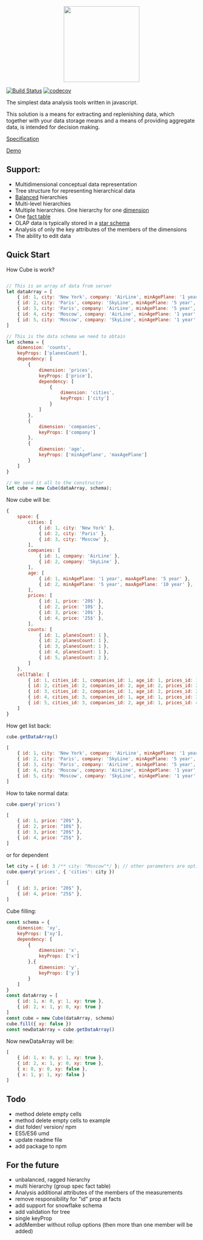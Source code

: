 <div align="center">
  <a href="https://github.com/feonit/olap-cube">
    <img width="200" height="200" src="https://raw.githubusercontent.com/feonit/olap-cube-js/master/cube.jpg">
  </a>
</div>

[![Build Status](https://travis-ci.org/feonit/olap-cube-js.svg?branch=master)](https://travis-ci.org/feonit/olap-cube-js)
[![codecov](https://codecov.io/gh/feonit/olap-cube-js/branch/master/graph/badge.svg)](https://codecov.io/gh/feonit/olap-cube-js)

The simplest data analysis tools written in javascript.

This solution is a means for extracting and replenishing data, which together with your data storage means and a means of providing aggregate data, is intended for decision making.

[1]: https://en.wikipedia.org/wiki/Star_schema
[2]: https://en.wikipedia.org/wiki/Fact_table
[3]: https://en.wikipedia.org/wiki/Dimension_(data_warehouse)
[4]: https://www.ibm.com/support/knowledgecenter/en/SSEPGG_9.7.0/com.ibm.db2.abx.cub.doc/abx-c-cube-balancedandunbalancedhierarchies.html
[5]: https://feonit.github.io/olap-cube-js/spec/
[6]: https://feonit.github.io/olap-cube-js/examples/product-table/index.html

[Specification][5]

[Demo][6]

## Support:
- Multidimensional conceptual data representation
- Tree structure for representing hierarchical data
- [Balanced][4] hierarchies
- Multi-level hierarchies
- Multiple hierarchies. One hierarchy for one [dimension][3] 
- One [fact table][2]
- OLAP data is typically stored in a [star schema][1]
- Analysis of only the key attributes of the members of the dimensions
- The ability to edit data


## Quick Start
How Cube is work?
```javascript

// This is an array of data from server
let dataArray = [
    { id: 1, city: 'New York', company: 'AirLine', minAgePlane: '1 year', maxAgePlane: '5 year', planesCount: 1, price: '20$'},
    { id: 2, city: 'Paris', company: 'SkyLine', minAgePlane: '5 year', maxAgePlane: '10 year', planesCount: 1, price: '10$'},
    { id: 3, city: 'Paris', company: 'AirLine', minAgePlane: '5 year', maxAgePlane: '10 year', planesCount: 1, price: '10$'},
    { id: 4, city: 'Moscow', company: 'AirLine', minAgePlane: '1 year', maxAgePlane: '5 year', planesCount: 1, price: '20$'},
    { id: 5, city: 'Moscow', company: 'SkyLine', minAgePlane: '1 year', maxAgePlane: '5 year', planesCount: 2, price: '25$'},
]

// This is the data schema we need to obtain
let schema = {
    dimension: 'counts',
    keyProps: ['planesCount'],
    dependency: [
        {
            dimension: 'prices',
            keyProps: ['price'],
            dependency: [
                {
                    dimension: 'cities',
                    keyProps: ['city']
                }
            ]
        },
        {
            dimension: 'companies',
            keyProps: ['company']
        },
        {
            dimension: 'age',
            keyProps: ['minAgePlane', 'maxAgePlane']
        }
    ]
}

// We send it all to the constructor
let cube = new Cube(dataArray, schema);

```
Now cube will be:

```js
{
    space: {
        cities: [
            { id: 1, city: 'New York' },
            { id: 2, city: 'Paris' },
            { id: 3, city: 'Moscow' },
        ],
        companies: [
            { id: 1, company: 'AirLine' },
            { id: 2, company: 'SkyLine' },
        ],
        age: [
            { id: 1, minAgePlane: '1 year', maxAgePlane: '5 year' },
            { id: 2, minAgePlane: '5 year', maxAgePlane: '10 year' },
        ],
        prices: [
            { id: 1, price: '20$' },
            { id: 2, price: '10$' },
            { id: 3, price: '20$' },
            { id: 4, price: '25$' },
        ],
        counts: [
            { id: 1, planesCount: 1 },
            { id: 2, planesCount: 1 },
            { id: 3, planesCount: 1 },
            { id: 4, planesCount: 1 },
            { id: 5, planesCount: 2 },
        ]
    },
    cellTable: [
        { id: 1, cities_id: 1, companies_id: 1, age_id: 1, prices_id: 1, counts_id: 1 },
        { id: 2, cities_id: 2, companies_id: 2, age_id: 2, prices_id: 2, counts_id: 3 },
        { id: 3, cities_id: 2, companies_id: 1, age_id: 2, prices_id: 2, counts_id: 2 },
        { id: 4, cities_id: 3, companies_id: 1, age_id: 1, prices_id: 3, counts_id: 4 },
        { id: 5, cities_id: 3, companies_id: 2, age_id: 1, prices_id: 4, counts_id: 5 },
    ]
}
```
How get list back:

```javascript
cube.getDataArray()

```
```js
[
    { id: 1, city: 'New York', company: 'AirLine', minAgePlane: '1 year', maxAgePlane: '5 year', planesCount: 1, price: '20$'},
    { id: 2, city: 'Paris', company: 'SkyLine', minAgePlane: '5 year', maxAgePlane: '10 year', planesCount: 1, price: '10$'},
    { id: 3, city: 'Paris', company: 'AirLine', minAgePlane: '5 year', maxAgePlane: '10 year', planesCount: 1, price: '10$'},
    { id: 4, city: 'Moscow', company: 'AirLine', minAgePlane: '1 year', maxAgePlane: '5 year', planesCount: 1, price: '20$'},
    { id: 5, city: 'Moscow', company: 'SkyLine', minAgePlane: '1 year', maxAgePlane: '5 year', planesCount: 2, price: '25$'},
]
```

How to take normal data:

```javascript
cube.query('prices')
```

```js
[
    { id: 1, price: "20$" },
    { id: 2, price: "10$" },
    { id: 3, price: "20$" },
    { id: 4, price: "25$" },
]
```
or for dependent
```javascript
let city = { id: 3 /** city: "Moscow"*/ }; // other parameters are optional
cube.query('prices', { 'cities': city })
```

```js
[
    { id: 3, price: "20$" },
    { id: 4, price: "25$" },
]
```

Cube filling:

```js
const schema = {
	dimension: 'xy',
	keyProps: ['xy'],
	dependency: [
	    {
	    	dimension: 'x',
	    	keyProps: ['x']
	    },{
	    	dimension: 'y',
	    	keyProps: ['y']
	    }
	]
}
const dataArray = [
    { id: 1, x: 0, y: 1, xy: true },
    { id: 2, x: 1, y: 0, xy: true }
]
const cube = new Cube(dataArray, schema)
cube.fill({ xy: false })
const newDataArray = cube.getDataArray()

```

Now newDataArray will be:
```js
[
    { id: 1, x: 0, y: 1, xy: true },
    { id: 2, x: 1, y: 0, xy: true },
    { x: 0, y: 0, xy: false },
    { x: 1, y: 1, xy: false }
]

```

## Todo
- method delete empty cells
- method delete empty cells to example
- dist folder/ version/ npm
- ES5/ES6 umd
- update readme file
- add package to npm

## For the future
- unbalanced, ragged hierarchy
- multi hierarchy (group spec fact table)
- Analysis additional attributes of the members of the measurements
- remove responsibility for "id" prop at facts
- add support for snowflake schema
- add validation for tree 
- single keyProp
- addMember without rollup options (then more than one member will be added)

